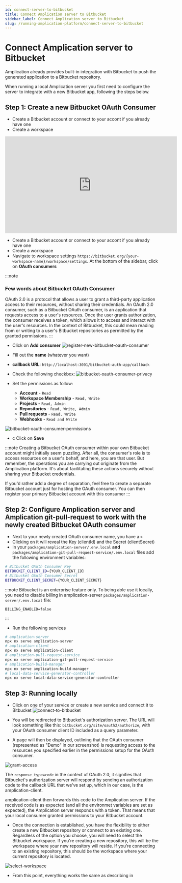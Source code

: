 ```yaml
---
id: connect-server-to-bitbucket
title: Connect Amplication server to Bitbucket
sidebar_label: Connect Amplication server to Bitbucket
slug: /running-amplication-platform/connect-server-to-bitbucket
---
```


# Connect Amplication server to Bitbucket

Amplication already provides built-in integration with Bitbucket to push the generated application to a Bitbucket repository.

When running a local Amplication server you first need to configure the server to integrate with a new Bitbucket app, following the steps below.

## Step 1: Create a new Bitbucket OAuth Consumer

- Create a Bitbucket account or connect to your accont if you already have one
- Create a workspace

<iframe width="560" height="315" src="https://www.youtube.com/embed/khnDDDOGHlA" title="YouTube video player" frameborder="0" allow="accelerometer; autoplay; clipboard-write; encrypted-media; gyroscope; picture-in-picture; web-share" allowfullscreen></iframe>

- Create a Bitbucket account or connect to your accont if you already have one
- Create a workspace
- Navigate to workspace settings 
`https://bitbucket.org/{your-workspace-name}/workspace/settings`. At the bottom of the sidebar, click on **OAuth consumers**

:::note
### Few words about Bitbucket OAuth Consumer
OAuth 2.0 is a protocol that allows a user to grant a third-party application access to their resources, without sharing their credentials. An OAuth 2.0 consumer, such as a Bitbucket OAuth consumer, is an application that requests access to a user's resources. Once the user grants authorization, the consumer receives a token, which allows it to access and interact with the user's resources. In the context of Bitbucket, this could mean reading from or writing to a user's Bitbucket repositories as permitted by the granted permissions.
:::


- Click on **Add consumer**
![register-new-bitbucket-oauth-consumer](./assets/register-new-bitbucket-oauth-consumer.png)

- Fill out the **name** (whatever you want)
- **callback URL**: `http://localhost:3001/bitbucket-auth-app/callback`
- Check the following checkbox:
![bitbucket-oauth-consumer-privacy](./assets/bitbucket-oauth-consumer-privacy.png)

- Set the permissions as follow:

     - **Account** - `Read`
     - **Workspace Membership** - `Read, Write`
     - **Projects** - `Read, Admin`
     - **Repositories** - `Read, Write, Admin`
     - **Pull requests** - `Read, Write`
     - **Webhooks** - `Read and Write`

![bitbucket-oauth-consumer-permissions](./assets/bitbucket-oauth-consumer-permissions.png)

- c
Click on **Save**

:::note
 Creating a Bitbucket OAuth consumer within your own Bitbucket account might initially seem puzzling. After all, the consumer's role is to access resources on a user's behalf, and here, you are that user. But remember, the operations you are carrying out originate from the Amplication platform. It's about facilitating these actions securely without sharing your Bitbucket credentials.

If you'd rather add a degree of separation, feel free to create a separate Bitbucket account just for hosting the OAuth consumer. You can then register your primary Bitbucket account with this consumer
:::

## Step 2: Configure Amplication server and Amplication git-pull-request to work with the newly created Bitbucket OAuth consumer
- Next to your newly created OAuth consumer name, you have a `>`
- Clicking on it will reveal the Key (clientId) and the Secret (clientSecret)
- In your `packages/amplication-server/.env.local` **and** `packages/amplication-git-pull-request-service/.env.local` files add the following environment variables:

```bash
# Bitbucket OAuth Consumer Key
BITBUCKET_CLIENT_ID={YOUR_CLIENT_ID}
# Bitbucket OAuth Consumer Secret
BITBUCKET_CLIENT_SECRET={YOUR_CLIENT_SECRET}
```

:::note
Bitbucket is an enterprise feature only. To being able use it locally, you need to disable billing in amplication-server `packages/amplication-server/.env.local` file:
```
BILLING_ENABLED=false
```
:::

- Run the following services
```bash
# amplication-server
npx nx serve amplication-server
# amplication-client
npx nx serve amplication-client
# amplication-pull-request-service
npx nx serve amplication-git-pull-request-service
# amplication-build-manager
npx nx serve amplication-build-manager
# local-data-service-generator-controller
npx nx serve local-data-service-generator-controller
```

## Step 3: Running locally
- Click on one of your service or create a new service and connect it to Bitbucket
![connect-to-bitbucket](./assets/connect-to-bitbucket.png)
- You will be redirected to Bitbucket's authorization server. The URL will look something like this: `bitbucket.org/site/oauth2/authorize`, with your OAuth consumer client ID included as a query parameter.

- A page will then be displayed, outlining that the OAuth consumer (represented as "Demo" in our screenshot) is requesting access to the resources you specified earlier in the permissions setup for the OAuth consumer.

![grant-access](./assets/grant-access.png)

The `response_type=code` in the context of OAuth 2.0, it signifies that Bitbucket's authorization server will respond by sending an authorization code to the callback URL that we've set up, which in our case, is the amplication-client.

amplication-client then forwards this code to the Amplication server. If the received code is as expected (and all the environmet variables are set as expected), the Amplication server responds with a token. That means that your local consumer granted permissions to your Bitbucket account.

- Once the connection is established, you have the flexibility to either create a new Bitbucket repository or connect to an existing one. Regardless of the option you choose, you will need to select the Bitbucket workspace. If you're creating a new repository, this will be the workspace where your new repository will reside. If you're connecting to an existing repository, this should be the workspace where your current repository is located.


![select-workspace](./assets/select-workspace.png)

- From this point, everything works the same as describing in 

